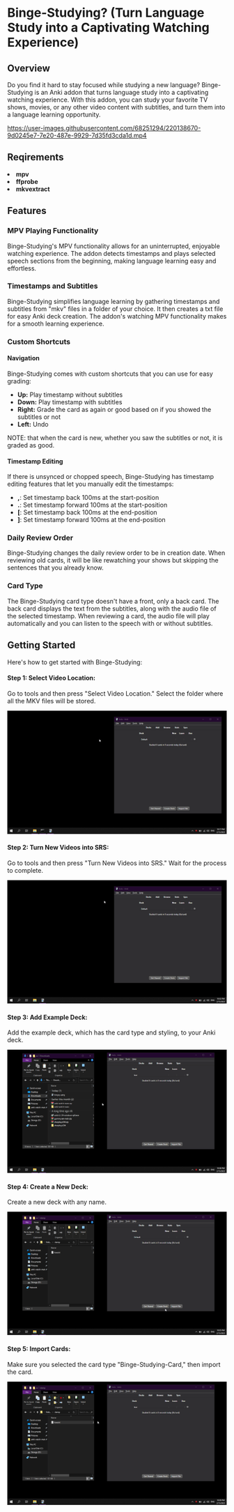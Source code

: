 <h1>Binge-Studying? (Turn Language Study into a Captivating Watching Experience)</h1>
<h2>Overview</h2>
<p>Do you find it hard to stay focused while studying a new language? Binge-Studying is an Anki addon that turns language study into a captivating watching experience. With this addon, you can study your favorite TV shows, movies, or any other video content with subtitles, and turn them into a language learning opportunity.</p>




https://user-images.githubusercontent.com/68251294/220138670-9d0245e7-7e20-487e-9929-7d35fd3cda1d.mp4


<h2>Reqirements </h2>
  <li><strong>mpv</strong></li>
  <li><strong>ffprobe</strong></li>
  <li><strong>mkvextract</strong></li>
<h2>Features</h2>
<h3>MPV Playing Functionality</h3>
<p>Binge-Studying's MPV functionality allows for an uninterrupted, enjoyable watching experience. The addon detects timestamps and plays selected speech sections from the beginning, making language learning easy and effortless.</p>
<h3>Timestamps and Subtitles</h3>
<p>Binge-Studying simplifies language learning by gathering timestamps and subtitles from "mkv" files in a folder of your choice. It then creates a txt file for easy Anki deck creation. The addon's watching MPV functionality makes for a smooth learning experience.</p>
<h3>Custom Shortcuts</h3>
<h4>Navigation</h4>
<p>Binge-Studying comes with custom shortcuts that you can use for easy grading:</p>
<ul>
  <li><strong>Up:</strong> Play timestamp without subtitles</li>
  <li><strong>Down:</strong> Play timestamp with subtitles</li>
  <li><strong>Right:</strong> Grade the card as again or good based on if you showed the subtitles or not</li>
  <li><strong>Left:</strong> Undo</li>
</ul>
<p>NOTE: that when the card is new, whether you saw the subtitles or not, it is graded as good.</p>
<h4>Timestamp Editing</h4>
<p>If there is unsynced or chopped speech, Binge-Studying has timestamp editing features that let you manually edit the timestamps:</p>
<ul>
  <li><strong>,</strong>: Set timestamp back 100ms at the start-position</li>
  <li><strong>.</strong>: Set timestamp forward 100ms at the start-position</li>
  <li><strong>[</strong>: Set timestamp back 100ms at the end-position</li>
  <li><strong>]</strong>: Set timestamp forward 100ms at the end-position</li>
</ul>
<h3>Daily Review Order</h3>
<p>Binge-Studying changes the daily review order to be in creation date. When reviewing old cards, it will be like rewatching your shows but skipping the sentences that you already know.</p>
<h3>Card Type</h3>
<p>The Binge-Studying card type doesn't have a front, only a back card. The back card displays the text from the subtitles, along with the audio file of the selected timestamp. When reviewing a card, the audio file will play automatically and you can listen to the speech with or without subtitles. </p>

<h2>Getting Started</h2>
<p>Here's how to get started with Binge-Studying:</p>
<h4>Step 1: Select Video Location:</h4>
<p>Go to tools and then press "Select Video Location." Select the folder where all the MKV files will be stored.</p>
<img src="https://github.com/foocaaat/Brain-Language-Upload/blob/main/preview/videofolder.gif">
<h4>Step 2: Turn New Videos into SRS:</h4>
<p>Go to tools and then press "Turn New Videos into SRS." Wait for the process to complete.</p>
<img src="https://github.com/foocaaat/Brain-Language-Upload/blob/main/preview/timestamps.gif">
<h4>Step 3: Add Example Deck:</h4>
<p>Add the example deck, which has the card type and styling, to your Anki deck.</p>
<img src="https://github.com/foocaaat/Brain-Language-Upload/blob/main/preview/dragcardtype.gif">
<h4>Step 4: Create a New Deck:</h4>
<p>Create a new deck with any name.</p>
<img src="https://github.com/foocaaat/Brain-Language-Upload/blob/main/preview/makedeck.gif">
<h4>Step 5: Import Cards:</h4>
<p>Make sure you selected the card type "Binge-Studying-Card," then import the card.</p>
<img src="https://github.com/foocaaat/Brain-Language-Upload/blob/main/preview/dragtxt.gif">
